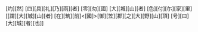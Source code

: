 [灼][然] [四][具][礼][乃][雨][者] [零][勿][國] [大][城][山][者] [色][付][尓][家][里] [[謂][大][城][山][者] [在][筑][前]<[國]>[御][笠][郡][之][大][野][山][頂] [号][曰][大][城][者][也]]
